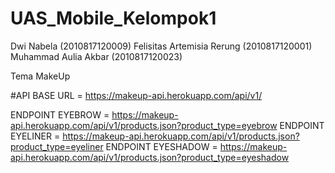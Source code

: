 # UAS_Mobile_Kelompok1

Dwi Nabela                      (2010817120009)
Felisitas Artemisia Rerung      (2010817120001)
Muhammad Aulia Akbar            (2010817120023)

Tema MakeUp

#API
BASE URL = https://makeup-api.herokuapp.com/api/v1/

ENDPOINT EYEBROW = https://makeup-api.herokuapp.com/api/v1/products.json?product_type=eyebrow
ENDPOINT EYELINER = https://makeup-api.herokuapp.com/api/v1/products.json?product_type=eyeliner
ENDPOINT EYESHADOW = https://makeup-api.herokuapp.com/api/v1/products.json?product_type=eyeshadow
